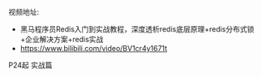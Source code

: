 视频地址:

* 黑马程序员Redis入门到实战教程，深度透析redis底层原理+redis分布式锁+企业解决方案+redis实战
* https://www.bilibili.com/video/BV1cr4y1671t

P24起 实战篇